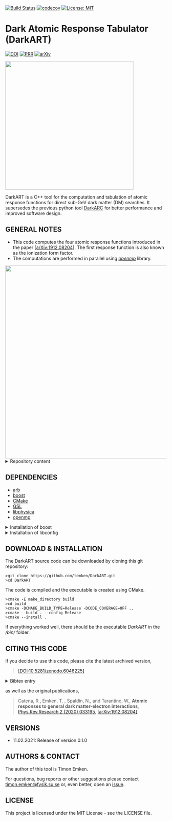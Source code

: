 [![Build Status](https://github.com/temken/DarkART/workflows/Build%20Status/badge.svg)](https://github.com/temken/DarkART/actions)
[![codecov](https://codecov.io/gh/temken/DarkART/branch/main/graph/badge.svg)](https://codecov.io/gh/temken/DarkART)
[![License: MIT](https://img.shields.io/badge/License-MIT-blue.svg)](https://opensource.org/licenses/MIT)

# Dark Atomic Response Tabulator (DarkART)

[![DOI](https://zenodo.org/badge/DOI/10.5281/zenodo.6046224.svg)](https://doi.org/10.5281/zenodo.6046224)
[![PRR](https://img.shields.io/badge/Phys.Rev.Research-2(2020),033195-255773.svg)](https://journals.aps.org/prresearch/abstract/10.1103/PhysRevResearch.2.033195)
[![arXiv](https://img.shields.io/badge/arXiv-1912.08204-B31B1B.svg)](https://arxiv.org/abs/1912.08204)


<img src="https://github.com/temken/DarkART/blob/dev/logo.png?raw=true" width="400">

DarkART is a C++ tool for the computation and tabulation of atomic response functions for direct sub-GeV dark matter (DM) searches.
It supersedes the previous python tool [DarkARC](https://github.com/temken/DarkARC) for better performance and improved software design.

## GENERAL NOTES

- This code computes the four atomic response functions introduced in the paper [[arXiv:1912.08204]](https://arxiv.org/abs/1912.08204). The first response function is also known as the ionization form factor.
- The computations are performed in parallel using [*openmp*](https://www.openmp.org/) library.

<img src="https://user-images.githubusercontent.com/29034913/70995423-d0683c80-20d0-11ea-85bd-fdcb91d972eb.png" width="600">

<details><summary>Repository content</summary>
<p>

The included folders are:

- *bin/*: This folder contains the executable after successful installation together with the configuration files.
- *data/*: Contains files including the RHF coefficients of the initial electron wavefunctions.
- *external/*: This folder will only be created and filled during the build with CMake and will contain the [libphysica](https://github.com/temken/libphysica) library.
- *include/*: All header files of DarkART can be found here.
- *results/*: Each run of DarkART generates result files in a dedicated sub-folder named after the run's ID, which is specified in the configuration file.
- *src/*: Here you find the source code of DarkART.
- *tests/*: All code and executable files of the unit tests are stored here.

</p>
</details>

## DEPENDENCIES

- [arb](https://arblib.org/)
- [boost](https://www.boost.org/)
- [CMake](https://cmake.org/)
- [GSL](https://www.gnu.org/software/gsl/)
- [libphysica](https://github.com/temken/libphysica)
- [openmp](https://www.openmp.org/)


<details><summary>Installation of boost</summary>
<p>

```
>brew install boost
```

or alternatively with APT:

```
>sudo apt-get install libboost-all-dev
```

</p>
</details>

<details><summary>Installation of libconfig</summary>
<p>
On Macs, it can be on installed using [homebrew](https://brew.sh/)

```
>brew install libconfig
```

or using APT on Linux machines

```
>sudo apt-get update -y
>sudo apt-get install -y libconfig-dev
```

Alternatively, it can be built from the source files via

```
>wget https://hyperrealm.github.io/libconfig/dist/libconfig-1.7.2.tar.gz
>tar -xvzf libconfig-1.7.2.tar.gz
>pushd libconfig-1.7.2
>./configure
>make
>sudo make install
>popd
```

</p>
</details>

## DOWNLOAD & INSTALLATION

The DarkART source code can be downloaded by cloning this git repository:

```
>git clone https://github.com/temken/DarkART.git 
>cd DarkART
```

The code is compiled and the executable is created using CMake.

```
>cmake -E make_directory build
>cd build
>cmake -DCMAKE_BUILD_TYPE=Release -DCODE_COVERAGE=OFF ..
>cmake --build . --config Release
>cmake --install .
```

If everything worked well, there should be the executable *DarkART* in the */bin/* folder.

## CITING THIS CODE

If you decide to use this code, please cite the latest archived version,

> [[DOI:10.5281/zenodo.6046225]](https://doi.org/10.5281/zenodo.6046225)

<details><summary>Bibtex entry</summary>
<p>

```
@software{DarkART,
  author = {Emken, Timon},
  title = {{Dark Atomic Response Tabulator (DarkART)[Code, v0.1.0]}},
  year         = {2021},
  publisher    = {Zenodo},
  version      = {v0.1.0},
  doi          = {DOI:10.5281/zenodo.6046225},
  url          = {https://doi.org/10.5281/zenodo.6046225},
  howpublished={The code can be found under \url{https://github.com/temken/darkart}.}
}
```

</p>
</details>

as well as the original publications,

>Catena, R., Emken, T. , Spaldin, N., and Tarantino, W., **Atomic responses to general dark matter-electron interactions**, [Phys.Rev.Research 2 (2020) 033195](https://journals.aps.org/prresearch/abstract/10.1103/PhysRevResearch.2.033195), [[arXiv:1912.08204]](https://arxiv.org/abs/1912.08204).



## VERSIONS

- 11.02.2021: Release of version 0.1.0

## AUTHORS & CONTACT

The author of this tool is Timon Emken.

For questions, bug reports or other suggestions please contact [timon.emken@fysik.su.se](mailto:timon.emken@fysik.su.se) or, even better, open an [issue](https://github.com/temken/DarkART/issues).

## LICENSE

This project is licensed under the MIT License - see the LICENSE file.